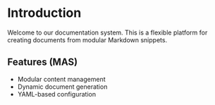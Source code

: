 # Introduction

Welcome to our documentation system. This is a flexible platform for creating documents from modular Markdown snippets.

## Features (MAS)

- Modular content management
- Dynamic document generation
- YAML-based configuration
